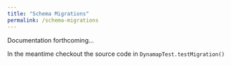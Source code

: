 ```yaml
---
title: "Schema Migrations"
permalink: /schema-migrations
---
```


Documentation forthcoming...

In the meantime checkout the source code in `DynamapTest.testMigration()`
